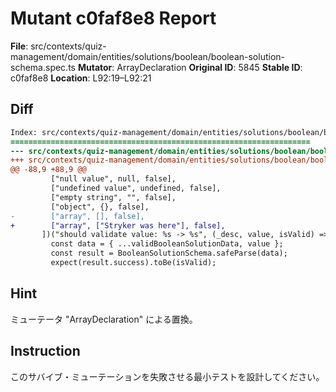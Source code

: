 # Mutant c0faf8e8 Report

**File**: src/contexts/quiz-management/domain/entities/solutions/boolean/boolean-solution-schema.spec.ts
**Mutator**: ArrayDeclaration
**Original ID**: 5845
**Stable ID**: c0faf8e8
**Location**: L92:19–L92:21

## Diff

```diff
Index: src/contexts/quiz-management/domain/entities/solutions/boolean/boolean-solution-schema.spec.ts
===================================================================
--- src/contexts/quiz-management/domain/entities/solutions/boolean/boolean-solution-schema.spec.ts	original
+++ src/contexts/quiz-management/domain/entities/solutions/boolean/boolean-solution-schema.spec.ts	mutated #5845
@@ -88,9 +88,9 @@
         ["null value", null, false],
         ["undefined value", undefined, false],
         ["empty string", "", false],
         ["object", {}, false],
-        ["array", [], false],
+        ["array", ["Stryker was here"], false],
       ])("should validate value: %s -> %s", (_desc, value, isValid) => {
         const data = { ...validBooleanSolutionData, value };
         const result = BooleanSolutionSchema.safeParse(data);
         expect(result.success).toBe(isValid);
```

## Hint

ミューテータ "ArrayDeclaration" による置換。

## Instruction

このサバイブ・ミューテーションを失敗させる最小テストを設計してください。
